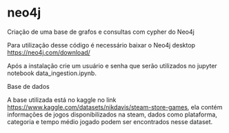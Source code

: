 # neo4j
Criação de uma base de grafos e consultas com cypher do Neo4j 

Para utilização desse código é necessário baixar o Neo4j desktop https://neo4j.com/download/

Após a instalação crie um usuário e senha que serão utilizados no jupyter notebook data_ingestion.ipynb.

Base de dados

A base utilizada está no kaggle no link https://www.kaggle.com/datasets/nikdavis/steam-store-games, ela contém informações de jogos disponibilizados na steam, dados como plataforma, categoria e tempo médio jogado podem ser encontrados nesse dataset.
